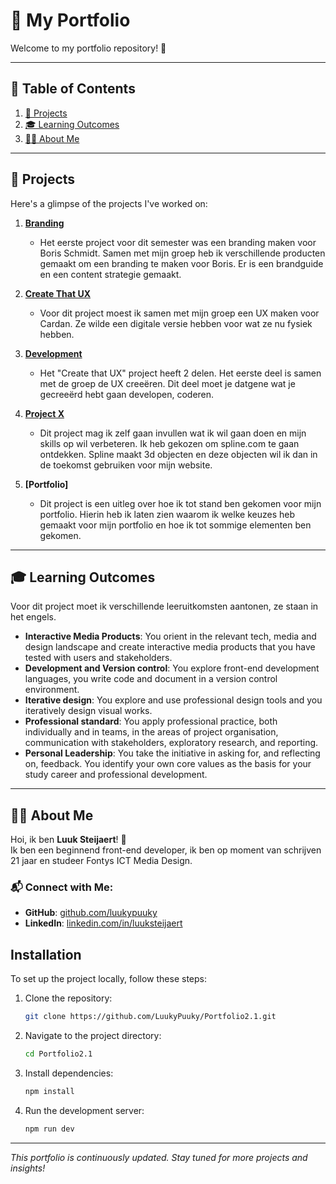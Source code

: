 # 🚀 My Portfolio

Welcome to my portfolio repository! 🎉

---

## 📖 Table of Contents

1. [📂 Projects](#-projects)
2. [🎓 Learning Outcomes](#-learning-outcomes)
3. [🙋‍♂️ About Me](#-about-me)

---

## 📂 Projects

Here's a glimpse of the projects I've worked on:

1. **[Branding](#)**

   - Het eerste project voor dit semester was een branding maken voor Boris Schmidt. Samen met mijn groep heb ik verschillende producten gemaakt om een branding te maken voor Boris. Er is een brandguide en een content strategie gemaakt.

2. **[Create That UX](#)**

   - Voor dit project moest ik samen met mijn groep een UX maken voor Cardan. Ze wilde een digitale versie hebben voor wat ze nu fysiek hebben.

3. **[Development](#)**

   - Het "Create that UX" project heeft 2 delen. Het eerste deel is samen met de groep de UX creeëren. Dit deel moet je datgene wat je gecreeërd hebt gaan developen, coderen.

4. **[Project X](#)**

   - Dit project mag ik zelf gaan invullen wat ik wil gaan doen en mijn skills op wil verbeteren. Ik heb gekozen om spline.com te gaan ontdekken. Spline maakt 3d objecten en deze objecten wil ik dan in de toekomst gebruiken voor mijn website.

5. **[Portfolio]**
   - Dit project is een uitleg over hoe ik tot stand ben gekomen voor mijn portfolio. Hierin heb ik laten zien waarom ik welke keuzes heb gemaakt voor mijn portfolio en hoe ik tot sommige elementen ben gekomen.

---

## 🎓 Learning Outcomes

Voor dit project moet ik verschillende leeruitkomsten aantonen, ze staan in het engels.

- **Interactive Media Products**: You orient in the relevant tech, media and design landscape and create interactive media products that you have tested with users and stakeholders.
- **Development and Version control**: You explore front-end development languages, you write code and document in a version control environment.
- **Iterative design**: You explore and use professional design tools and you iteratively design visual works.
- **Professional standard**: You apply professional practice, both individually and in teams, in the areas of project organisation, communication with stakeholders, exploratory research, and reporting.
- **Personal Leadership**: You take the initiative in asking for, and reflecting on, feedback. You identify your own core values as the basis for your study career and professional development.

---

## 🙋‍♂️ About Me

Hoi, ik ben **Luuk Steijaert**! 👋  
Ik ben een beginnend front-end developer, ik ben op moment van schrijven 21 jaar en studeer Fontys ICT Media Design.

### 📬 Connect with Me:

- **GitHub**: [github.com/luukypuuky](https://github.com/luukypuuky)
- **LinkedIn**: [linkedin.com/in/luuksteijaert](https://www.linkedin.com/in/luuk-steijaert-028702287/)

## Installation

To set up the project locally, follow these steps:

1. Clone the repository:

   ```bash
   git clone https://github.com/LuukyPuuky/Portfolio2.1.git
   ```

2. Navigate to the project directory:

   ```bash
   cd Portfolio2.1
   ```

3. Install dependencies:

   ```bash
   npm install
   ```

4. Run the development server:
   ```bash
   npm run dev
   ```

---

_This portfolio is continuously updated. Stay tuned for more projects and insights!_

